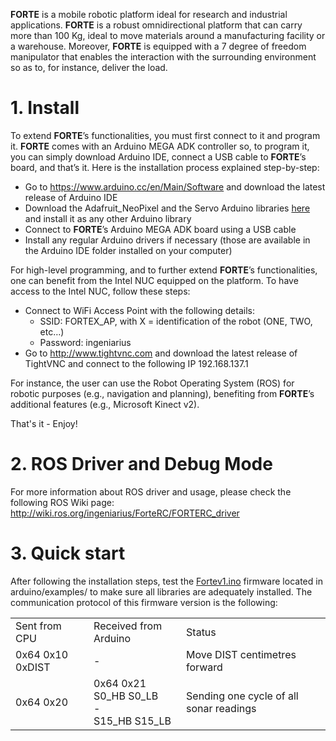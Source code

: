 **FORTE** is a mobile robotic platform ideal for research and industrial applications. **FORTE** is a robust omnidirectional platform that can carry more than 100 Kg, ideal to move materials around a manufacturing facility or a warehouse. Moreover, **FORTE** is equipped with a 7 degree of freedom manipulator that enables the interaction with the surrounding environment so as to, for instance, deliver the load.

# 1.	Install
To extend **FORTE**’s functionalities, you must first connect to it and program it. **FORTE** comes with an Arduino MEGA ADK controller so, to program it, you can simply download Arduino IDE, connect a USB cable to **FORTE**’s board, and that’s it. 
Here is the installation process explained step-by-step:
* Go to https://www.arduino.cc/en/Main/Software and download the latest release of Arduino IDE
* Download the Adafruit_NeoPixel and the Servo Arduino libraries [here](arduino/library) and install it as any other Arduino library
* Connect to **FORTE**’s Arduino MEGA ADK board using a USB cable
* Install any regular Arduino drivers if necessary (those are available in the Arduino IDE folder installed on your computer)

For high-level programming, and to further extend **FORTE**’s functionalities, one can benefit from the Intel NUC equipped on the platform. To have access to the Intel NUC, follow these steps: 
* Connect to WiFi Access Point with the following details:
  * SSID: FORTEX_AP, with X = identification of the robot (ONE, TWO, etc…)
  * Password: ingeniarius
* Go to http://www.tightvnc.com and download the latest release of TightVNC and connect to the following IP 192.168.137.1

For instance, the user can use the Robot Operating System (ROS) for robotic purposes (e.g., navigation and planning), benefiting from **FORTE**’s additional features (e.g., Microsoft Kinect v2).

That's it - Enjoy!

# 2.	ROS Driver and Debug Mode
For more information about ROS driver and usage, please check the following ROS Wiki page: http://wiki.ros.org/ingeniarius/ForteRC/FORTERC_driver


# 3.	Quick start
After following the installation steps, test the [Fortev1.ino](arduino/examples/Fortev1/Fortev1.ino) firmware located in arduino/examples/ to make sure all libraries are adequately installed. The communication protocol of this firmware version is the following:

<table>
<tr>
<td>Sent from CPU</td>
<td>Received from Arduino</td>
<td>Status</td>
</tr>
<tr>
<td>0x64 0x10 0xDIST</td>
<td>-</td>
<td>Move DIST centimetres forward</td>
</tr>
<tr>
<td>0x64 0x20</td>
<td>0x64 0x21<br>S0_HB S0_LB<br>-<br>S15_HB S15_LB</td>
<td>Sending one cycle of all sonar readings</td>
</tr>
</table>
